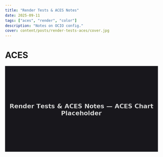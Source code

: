 ```yaml
---
title: "Render Tests & ACES Notes"
date: 2025-09-11
tags: ["aces", "render", "color"]
description: "Notes on OCIO config."
cover: content/posts/render-tests-aces/cover.jpg
---
```

# ACES

![ACES chart](content/posts/render-tests-aces/cover.jpg)
